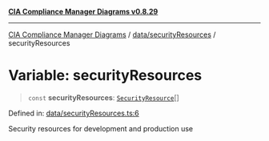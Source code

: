 [**CIA Compliance Manager Diagrams v0.8.29**](../../../README.md)

***

[CIA Compliance Manager Diagrams](../../../modules.md) / [data/securityResources](../README.md) / securityResources

# Variable: securityResources

> `const` **securityResources**: [`SecurityResource`](../../../services/interfaces/SecurityResource.md)[]

Defined in: [data/securityResources.ts:6](https://github.com/Hack23/cia-compliance-manager/blob/5836b4c74e2010cd05eca63c0016fd711c628ec9/src/data/securityResources.ts#L6)

Security resources for development and production use
